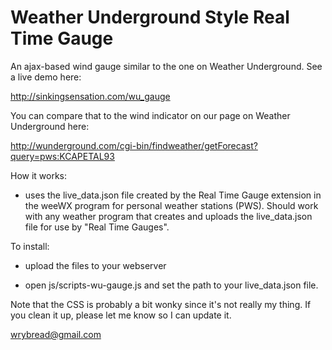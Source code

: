 # Weather Underground Style Real Time Gauge

An ajax-based wind gauge similar to the one on Weather Underground. See a live demo here:

http://sinkingsensation.com/wu_gauge

You can compare that to the wind indicator on our page on Weather Underground here:

http://wunderground.com/cgi-bin/findweather/getForecast?query=pws:KCAPETAL93

How it works:

- uses the live_data.json file created by the Real Time Gauge extension in the weeWX program for personal weather stations (PWS). Should work with any weather program that creates and uploads the live_data.json file for use by "Real Time Gauges".

To install:

- upload the files to your webserver

- open js/scripts-wu-gauge.js and set the path to your live_data.json file.

Note that the CSS is probably a bit wonky since it's not really my thing. If you clean it up, please let me know so I can update it.

wrybread@gmail.com

